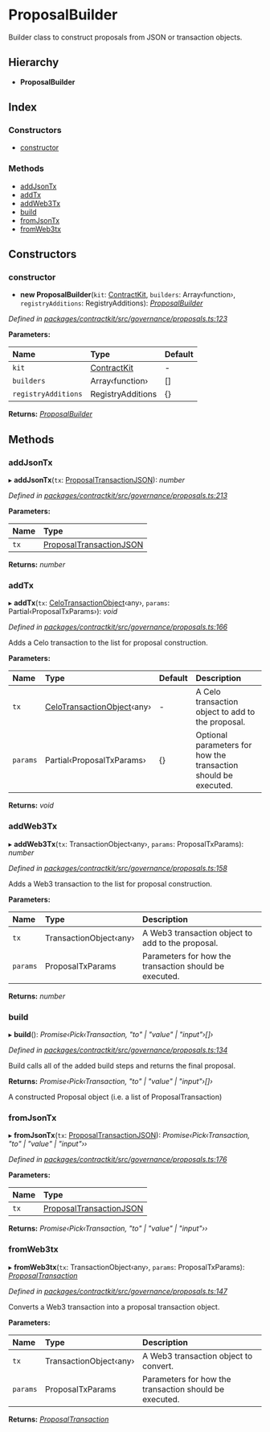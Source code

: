 # ProposalBuilder

Builder class to construct proposals from JSON or transaction objects.

## Hierarchy

* **ProposalBuilder**

## Index

### Constructors

* [constructor]()

### Methods

* [addJsonTx]()
* [addTx]()
* [addWeb3Tx]()
* [build]()
* [fromJsonTx]()
* [fromWeb3tx]()

## Constructors

### constructor

+ **new ProposalBuilder**\(`kit`: [ContractKit](), `builders`: Array‹function›, `registryAdditions`: RegistryAdditions\): [_ProposalBuilder_]()

_Defined in_ [_packages/contractkit/src/governance/proposals.ts:123_](https://github.com/celo-org/celo-monorepo/blob/master/packages/contractkit/src/governance/proposals.ts#L123)

**Parameters:**

| Name | Type | Default |
| :--- | :--- | :--- |
| `kit` | [ContractKit]() | - |
| `builders` | Array‹function› | \[\] |
| `registryAdditions` | RegistryAdditions | {} |

**Returns:** [_ProposalBuilder_]()

## Methods

### addJsonTx

▸ **addJsonTx**\(`tx`: [ProposalTransactionJSON]()\): _number_

_Defined in_ [_packages/contractkit/src/governance/proposals.ts:213_](https://github.com/celo-org/celo-monorepo/blob/master/packages/contractkit/src/governance/proposals.ts#L213)

**Parameters:**

| Name | Type |
| :--- | :--- |
| `tx` | [ProposalTransactionJSON]() |

**Returns:** _number_

### addTx

▸ **addTx**\(`tx`: [CeloTransactionObject]()‹any›, `params`: Partial‹ProposalTxParams›\): _void_

_Defined in_ [_packages/contractkit/src/governance/proposals.ts:166_](https://github.com/celo-org/celo-monorepo/blob/master/packages/contractkit/src/governance/proposals.ts#L166)

Adds a Celo transaction to the list for proposal construction.

**Parameters:**

| Name | Type | Default | Description |
| :--- | :--- | :--- | :--- |
| `tx` | [CeloTransactionObject]()‹any› | - | A Celo transaction object to add to the proposal. |
| `params` | Partial‹ProposalTxParams› | {} | Optional parameters for how the transaction should be executed. |

**Returns:** _void_

### addWeb3Tx

▸ **addWeb3Tx**\(`tx`: TransactionObject‹any›, `params`: ProposalTxParams\): _number_

_Defined in_ [_packages/contractkit/src/governance/proposals.ts:158_](https://github.com/celo-org/celo-monorepo/blob/master/packages/contractkit/src/governance/proposals.ts#L158)

Adds a Web3 transaction to the list for proposal construction.

**Parameters:**

| Name | Type | Description |
| :--- | :--- | :--- |
| `tx` | TransactionObject‹any› | A Web3 transaction object to add to the proposal. |
| `params` | ProposalTxParams | Parameters for how the transaction should be executed. |

**Returns:** _number_

### build

▸ **build**\(\): _Promise‹Pick‹Transaction, "to" \| "value" \| "input"›\[\]›_

_Defined in_ [_packages/contractkit/src/governance/proposals.ts:134_](https://github.com/celo-org/celo-monorepo/blob/master/packages/contractkit/src/governance/proposals.ts#L134)

Build calls all of the added build steps and returns the final proposal.

**Returns:** _Promise‹Pick‹Transaction, "to" \| "value" \| "input"›\[\]›_

A constructed Proposal object \(i.e. a list of ProposalTransaction\)

### fromJsonTx

▸ **fromJsonTx**\(`tx`: [ProposalTransactionJSON]()\): _Promise‹Pick‹Transaction, "to" \| "value" \| "input"››_

_Defined in_ [_packages/contractkit/src/governance/proposals.ts:176_](https://github.com/celo-org/celo-monorepo/blob/master/packages/contractkit/src/governance/proposals.ts#L176)

**Parameters:**

| Name | Type |
| :--- | :--- |
| `tx` | [ProposalTransactionJSON]() |

**Returns:** _Promise‹Pick‹Transaction, "to" \| "value" \| "input"››_

### fromWeb3tx

▸ **fromWeb3tx**\(`tx`: TransactionObject‹any›, `params`: ProposalTxParams\): [_ProposalTransaction_](_wrappers_governance_.md#proposaltransaction)

_Defined in_ [_packages/contractkit/src/governance/proposals.ts:147_](https://github.com/celo-org/celo-monorepo/blob/master/packages/contractkit/src/governance/proposals.ts#L147)

Converts a Web3 transaction into a proposal transaction object.

**Parameters:**

| Name | Type | Description |
| :--- | :--- | :--- |
| `tx` | TransactionObject‹any› | A Web3 transaction object to convert. |
| `params` | ProposalTxParams | Parameters for how the transaction should be executed. |

**Returns:** [_ProposalTransaction_](_wrappers_governance_.md#proposaltransaction)

